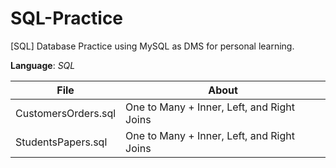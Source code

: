 # SQL-Practice
[SQL] Database Practice using MySQL as DMS for personal learning.

__Language__: _SQL_

File                 | About
---------------------| ------------------------------------------
CustomersOrders.sql  | One to Many + Inner, Left, and Right Joins
StudentsPapers.sql   | One to Many + Inner, Left, and Right Joins
